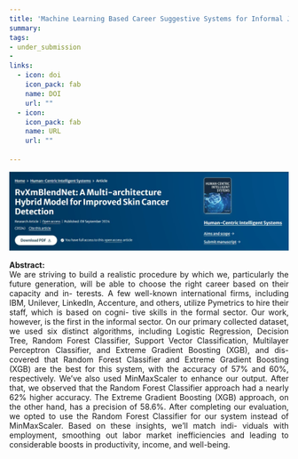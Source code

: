 ```yaml
---
title: 'Machine Learning Based Career Suggestive Systems for Informal Job Sector Considering Cognitive Skills.'
summary:
tags:
- under_submission
- 
links:
  - icon: doi
    icon_pack: fab
    name: DOI
    url: ""
  - icon:
    icon_pack: fab
    name: URL
    url: ""

---
```


<p align="center">
<img src="https://github.com/thlavlu/Publications/blob/main/test.jpg"/>
</p>
<strong>Abstract: </strong>
<div style="text-align: justify">We are striving to build a realistic procedure by which we, particularly the future generation, will be able to choose the right career based on their capacity and in- terests. A few well-known international firms, including IBM, Unilever, LinkedIn, Accenture, and others, utilize Pymetrics to hire their staff, which is based on cogni- tive skills in the formal sector. Our work, however, is the first in the informal sector. On our primary collected dataset, we used six distinct algorithms, including Logistic Regression, Decision Tree, Random Forest Classifier, Support Vector Classification, Multilayer Perceptron Classifier, and Extreme Gradient Boosting (XGB), and dis- covered that Random Forest Classifier and Extreme Gradient Boosting (XGB) are the best for this system, with the accuracy of 57% and 60%, respectively. We’ve also used MinMaxScaler to enhance our output. After that, we observed that the Random Forest Classifier approach had a nearly 62% higher accuracy. The Extreme Gradient Boosting (XGB) approach, on the other hand, has a precision of 58.6%. After completing our evaluation, we opted to use the Random Forest Classifier for our system instead of MinMaxScaler. Based on these insights, we’ll match indi- viduals with employment, smoothing out labor market inefficiencies and leading to considerable boosts in productivity, income, and well-being.</div>